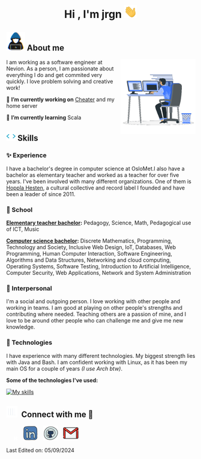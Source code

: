 <!--Header from https://github.com/1010nishant-->
<h1 align="center"><b>Hi , I'm jrgn </b><picture><img src="https://github.com/jrgn9/jrgn9/blob/main/wave.gif" width="35"></picture></h1>
<!--  -->

## <picture><img src = "https://github.com/jrgn9/jrgn9/blob/main/about_me.gif" width = 50px></picture> **About me**

<picture> <img align="right" src="https://github.com/jrgn9/jrgn9/blob/main/Right_Side.gif" width = 200px></picture>

I am working as a software engineer at Nevion. As a person, I am passionate about everything I do and get commited very quickly. I love problem solving and creative work!

🔭 **I’m currently working on** [Cheater](https://github.com/jrgn9/cheater) and my home server

🌱 **I’m currently learning** Scala 

## <picture><img src="https://github.com/jrgn9/jrgn9/blob/main/brackets.gif" width ="25"></picture><b> Skills</b>

### ✨ Experience

I have a bachelor's degree in computer science at OsloMet.I also have a bachelor as elementary teacher and worked as a teacher for over five years. I've been involved with many different organizations. One of them is [Hoppla Hesten](https://bandcamp.com/hopplahesten), a cultural collective and record label I founded and have been a leader of since 2011.

### 🏫 School

**[Elementary teacher bachelor](https://www.hiof.no/studier/programmer/maglu5-10-grunnskolelererutdanning-for-trinn-510/index.html):** Pedagogy, Science, Math, Pedagogical use of ICT, Music

**[Computer science bachelor](https://www.oslomet.no/studier/tkd/informasjonsteknologi):** Discrete Mathematics, Programming, Technology and Society, Inclusive Web Design, IoT, Databases, Web Programming, Human Computer Interaction, Software Engineering, Algorithms and Data Structures, Networking and cloud computing, Operating Systems, Software Testing, Introduction to Artificial Intelligence, Computer Security, Web Applications, Network and System Administration

### 👋 Interpersonal

I'm a social and outgoing person. I love working with other people and working in teams. I am good at playing on other people's strengths and contributing where needed. Teaching others are a passion of mine, and I love to be around other people who can challenge me and give me new knowledge.

### 💾 Technologies

I have experience with many different technologies. My biggest strength lies with Java and Bash. I am confident working with Linux, as it has been my main OS for a couple of years *(I use Arch btw)*. 

**Some of the technologies I've used:**

[![My skills](https://skillicons.dev/icons?i=java,scala,bash,python,js,html,css,dotnet,mysql,powershell,git,docker,idea,vscode,vim,linux,raspberrypi&perline=9)](https://skillicons.dev)

<h2 align="left" > <img src="https://github.com/jrgn9/jrgn9/blob/main/graphs.gif" width="30" height="30" style="margin-right: 10px;">Connect with me 🤝 </h2>

<!--Media logos-->
<p align="left">
 <div align="left"  class="icons-social" style="margin-left: 10px;">
  <a style="margin-left: 10px;"  target="_blank" href="https://www.jrgn.me">
     <img src="https://github.com/jrgn9/jrgn9/blob/main/home2.png" width="10" height="10"></a>
   <a style="margin-left: 10px;"  target="_blank" href="https://www.linkedin.com/in/jrgn9/">
     <img src="https://github.com/jrgn9/jrgn9/blob/main/linkedin_logo.png"></a>
   <a style="margin-left: 10px;" target="_blank" href="https://github.com/jrgn9">
     <img src="https://github.com/jrgn9/jrgn9/blob/main/github_logo.png"></a>
   <a style="margin-left: 10px;" target="_blank" href="mailto:jorsko2@gmail.com">
     <img src="https://github.com/jrgn9/jrgn9/blob/main/gmail_logo.png"></a>
 </div>
</p>

<!--
**jrgn9/jrgn9** is a ✨ _special_ ✨ repository because its `README.md` (this file) appears on your GitHub profile.

Here are some ideas to get you started:

- 🔭 I’m currently working on ...
- 🌱 I’m currently learning ...
- 👯 I’m looking to collaborate on ...
- 🤔 I’m looking for help with ...
- 💬 Ask me about ...
- 📫 How to reach me: ...
- 😄 Pronouns: ...
- ⚡ Fun fact: ...
-->

Last Edited on: 05/09/2024
